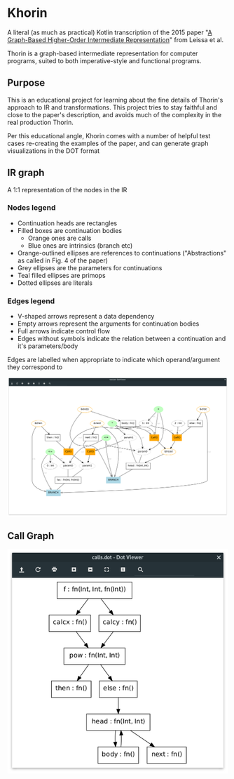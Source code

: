 # Khorin

A literal (as much as practical) Kotlin transcription of the 2015 paper "[A  Graph-Based  Higher-Order  Intermediate  Representation](https://compilers.cs.uni-saarland.de/papers/lkh15_cgo.pdf)" from Leissa et al.

Thorin is a graph-based intermediate representation for computer programs, suited to both imperative-style and functional programs.

## Purpose

This is an educational project for learning about the fine details of Thorin's approach to IR and transformations. This project tries to stay faithful and close to the paper's description, and avoids much of the complexity in the real production Thorin. 

Per this educational angle, Khorin comes with a number of helpful test cases re-creating the examples of the paper, and can generate graph visualizations in the DOT format

## IR graph

A 1:1 representation of the nodes in the IR

### Nodes legend

 * Continuation heads are rectangles
 * Filled boxes are continuation bodies
   * Orange ones are calls
   * Blue ones are intrinsics (branch etc)
 * Orange-outlined ellipses are references to continuations ("Abstractions" as called in Fig. 4 of the paper)
 * Grey ellipses are the parameters for continuations
 * Teal filled ellipses are primops
 * Dotted ellipses are literals

### Edges legend

 * V-shaped arrows represent a data dependency
 * Empty arrows represent the arguments for continuation bodies
 * Full arrows indicate control flow
 * Edges without symbols indicate the relation between a continuation and it's parameters/body

Edges are labelled when appropriate to indicate which operand/argument they correspond to

![](images/irgraph.png)

## Call Graph

![](images/callgraph.png)